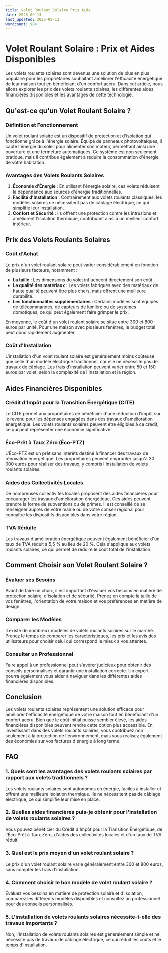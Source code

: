 ```yaml
---
title: Volet Roulant Solaire Prix Aide
date: 2025-09-13
last_updated: 2025-09-13
wordcount: 904
---
```


# Volet Roulant Solaire : Prix et Aides Disponibles

Les volets roulants solaires sont devenus une solution de plus en plus populaire pour les propriétaires souhaitant améliorer l'efficacité énergétique de leur maison tout en bénéficiant d'un confort accru. Dans cet article, nous allons explorer les prix des volets roulants solaires, les différentes aides financières disponibles et les avantages de cette technologie.

## Qu'est-ce qu'un Volet Roulant Solaire ?

### Définition et Fonctionnement

Un volet roulant solaire est un dispositif de protection et d'isolation qui fonctionne grâce à l'énergie solaire. Équipé de panneaux photovoltaïques, il capte l'énergie du soleil pour alimenter son moteur, permettant ainsi une ouverture et une fermeture automatiques. Ce système est non seulement pratique, mais il contribue également à réduire la consommation d'énergie de votre habitation.

### Avantages des Volets Roulants Solaires

1. **Économie d'Énergie** : En utilisant l'énergie solaire, ces volets réduisent la dépendance aux sources d'énergie traditionnelles.
2. **Facilité d'Installation** : Contrairement aux volets roulants classiques, les modèles solaires ne nécessitent pas de câblage électrique, ce qui simplifie leur installation.
3. **Confort et Sécurité** : Ils offrent une protection contre les intrusions et améliorent l'isolation thermique, contribuant ainsi à un meilleur confort intérieur.

## Prix des Volets Roulants Solaires

### Coût d'Achat

Le prix d'un volet roulant solaire peut varier considérablement en fonction de plusieurs facteurs, notamment :

- **La taille** : Les dimensions du volet influencent directement son coût.
- **La qualité des matériaux** : Les volets fabriqués avec des matériaux de haute qualité peuvent être plus chers, mais offrent une meilleure durabilité.
- **Les fonctionnalités supplémentaires** : Certains modèles sont équipés de télécommandes, de capteurs de lumière ou de systèmes domotiques, ce qui peut également faire grimper le prix.

En moyenne, le coût d'un volet roulant solaire se situe entre 300 et 800 euros par unité. Pour une maison avec plusieurs fenêtres, le budget total peut donc rapidement augmenter.

### Coût d'Installation

L'installation d'un volet roulant solaire est généralement moins coûteuse que celle d'un modèle électrique traditionnel, car elle ne nécessite pas de travaux de câblage. Les frais d'installation peuvent varier entre 50 et 150 euros par volet, selon la complexité de l'installation et la région.

## Aides Financières Disponibles

### Crédit d'Impôt pour la Transition Énergétique (CITE)

Le CITE permet aux propriétaires de bénéficier d'une réduction d'impôt sur le revenu pour les dépenses engagées dans des travaux d'amélioration énergétique. Les volets roulants solaires peuvent être éligibles à ce crédit, ce qui peut représenter une économie significative.

### Éco-Prêt à Taux Zéro (Éco-PTZ)

L'Éco-PTZ est un prêt sans intérêts destiné à financer des travaux de rénovation énergétique. Les propriétaires peuvent emprunter jusqu'à 30 000 euros pour réaliser des travaux, y compris l'installation de volets roulants solaires.

### Aides des Collectivités Locales

De nombreuses collectivités locales proposent des aides financières pour encourager les travaux d'amélioration énergétique. Ces aides peuvent prendre la forme de subventions ou de primes. Il est conseillé de se renseigner auprès de votre mairie ou de votre conseil régional pour connaître les dispositifs disponibles dans votre région.

### TVA Réduite

Les travaux d'amélioration énergétique peuvent également bénéficier d'un taux de TVA réduit à 5,5 % au lieu de 20 %. Cela s'applique aux volets roulants solaires, ce qui permet de réduire le coût total de l'installation.

## Comment Choisir son Volet Roulant Solaire ?

### Évaluer ses Besoins

Avant de faire un choix, il est important d'évaluer vos besoins en matière de protection solaire, d'isolation et de sécurité. Prenez en compte la taille de vos fenêtres, l'orientation de votre maison et vos préférences en matière de design.

### Comparer les Modèles

Il existe de nombreux modèles de volets roulants solaires sur le marché. Prenez le temps de comparer les caractéristiques, les prix et les avis des utilisateurs pour choisir celui qui correspond le mieux à vos attentes.

### Consulter un Professionnel

Faire appel à un professionnel peut s'avérer judicieux pour obtenir des conseils personnalisés et garantir une installation correcte. Un expert pourra également vous aider à naviguer dans les différentes aides financières disponibles.

## Conclusion

Les volets roulants solaires représentent une solution efficace pour améliorer l'efficacité énergétique de votre maison tout en bénéficiant d'un confort accru. Bien que le coût initial puisse sembler élevé, les aides financières disponibles peuvent rendre cette option plus accessible. En investissant dans des volets roulants solaires, vous contribuez non seulement à la protection de l'environnement, mais vous réalisez également des économies sur vos factures d'énergie à long terme.

## FAQ

### 1. Quels sont les avantages des volets roulants solaires par rapport aux volets traditionnels ?

Les volets roulants solaires sont autonomes en énergie, faciles à installer et offrent une meilleure isolation thermique. Ils ne nécessitent pas de câblage électrique, ce qui simplifie leur mise en place.

### 2. Quelles aides financières puis-je obtenir pour l'installation de volets roulants solaires ?

Vous pouvez bénéficier du Crédit d'Impôt pour la Transition Énergétique, de l'Éco-Prêt à Taux Zéro, d'aides des collectivités locales et d'un taux de TVA réduit.

### 3. Quel est le prix moyen d'un volet roulant solaire ?

Le prix d'un volet roulant solaire varie généralement entre 300 et 800 euros, sans compter les frais d'installation.

### 4. Comment choisir le bon modèle de volet roulant solaire ?

Évaluez vos besoins en matière de protection solaire et d'isolation, comparez les différents modèles disponibles et consultez un professionnel pour des conseils personnalisés.

### 5. L'installation de volets roulants solaires nécessite-t-elle des travaux importants ?

Non, l'installation de volets roulants solaires est généralement simple et ne nécessite pas de travaux de câblage électrique, ce qui réduit les coûts et le temps d'installation.